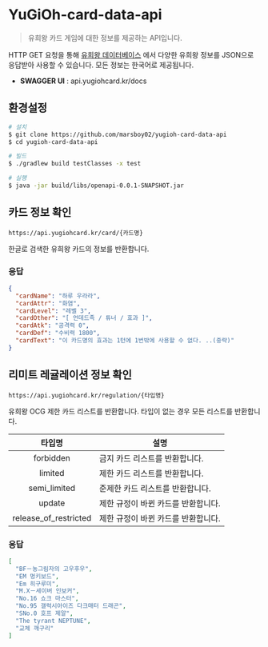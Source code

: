 # YuGiOh-card-data-api

> 유희왕 카드 게임에 대한 정보를 제공하는 API입니다.

HTTP GET 요청을 통해 [유희왕 데이터베이스](https://www.db.yugioh-card.com/yugiohdb/?request_locale=ko)
에서 다양한 유희왕 정보를 JSON으로 응답받아 사용할 수 있습니다. 
모든 정보는 한국어로 제공됩니다.

- **SWAGGER UI** : api.yugiohcard.kr/docs

## 환경설정

```bash
# 설치
$ git clone https://github.com/marsboy02/yugioh-card-data-api
$ cd yugioh-card-data-api

# 빌드
$ ./gradlew build testClasses -x test

# 실행
$ java -jar build/libs/openapi-0.0.1-SNAPSHOT.jar
```

## 카드 정보 확인

`https://api.yugiohcard.kr/card/{카드명}`

한글로 검색한 유희왕 카드의 정보를 반환합니다. 

### 응답

```JSON
{
  "cardName": "하루 우라라",
  "cardAttr": "화염",
  "cardLevel": "레벨 3",
  "cardOther": "[ 언데드족 / 튜너 / 효과 ]",
  "cardAtk": "공격력 0",
  "cardDef": "수비력 1800",
  "cardText": "이 카드명의 효과는 1턴에 1번밖에 사용할 수 없다. ..(중략)"
}
```

## 리미트 레귤레이션 정보 확인

`https://api.yugiohcard.kr/regulation/{타입명}`

유희왕 OCG 제한 카드 리스트를 반환합니다. 타입이 없는 경우 모든 리스트를 반환합니다.

|          타입명          | 설명                   |
|:---------------------:|----------------------|
|       forbidden       | 금지 카드 리스트를 반환합니다.    |
|        limited        | 제한 카드 리스트를 반환합니다.    |
|     semi_limited      | 준제한 카드 리스트를 반환합니다.   |
|        update         | 제한 규정이 바뀐 카드를 반환합니다. |
| release_of_restricted | 제한 규정이 바뀐 카드를 반환합니다. |

### 응답

```JSON
[
  "BF－농그림자의 고우후우",
  "EM 멍키보드",
  "Em 히구루미",
  "M.X－세이버 인보커",
  "No.16 쇼크 마스터",
  "No.95 갤럭시아이즈 다크매터 드래곤",
  "SNo.0 호프 제알",
  "The tyrant NEPTUNE",
  "교체 깨구리"
]
```

